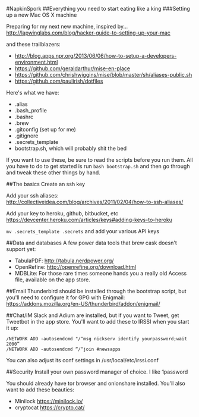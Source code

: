 #NapkinSpork
##Everything you need to start eating like a king
###Setting up a new Mac OS X machine

Preparing for my next new machine, inspired by...
http://lapwinglabs.com/blog/hacker-guide-to-setting-up-your-mac

and these trailblazers:
+ http://blog.apps.npr.org/2013/06/06/how-to-setup-a-developers-environment.html
+ https://github.com/geraldarthur/mise-en-place
+ https://github.com/chrishwiggins/mise/blob/master/sh/aliases-public.sh
+ https://github.com/paulirish/dotfiles

Here's what we have:

+ .alias
+ .bash_profile
+ .bashrc
+ .brew
+ .gitconfig (set up for me)
+ .gitignore
+ .secrets_template
+ bootstrap.sh, which will probably shit the bed


If you want to use these, be sure to read the scripts before you run them. All you have to do to get started is run ``bash bootstrap.sh`` and then go through and tweak these other things by hand.

##The basics
Create an ssh key

Add your ssh aliases: http://collectiveidea.com/blog/archives/2011/02/04/how-to-ssh-aliases/

Add your key to heroku, github, bitbucket, etc
https://devcenter.heroku.com/articles/keys#adding-keys-to-heroku

``mv .secrets_template .secrets`` and add your various API keys

##Data and databases
A few power data tools that brew cask doesn't support yet:

+ TabulaPDF: http://tabula.nerdpower.org/
+ OpenRefine: http://openrefine.org/download.html
+ MDBLite: For those rare times someone hands you a really old Access file, available on the app store.

##Email
Thunderbird should be installed through the bootstrap script, but you'll need to configure it for GPG with Enigmail: https://addons.mozilla.org/en-US/thunderbird/addon/enigmail/

##Chat/IM
Slack and Adium are installed, but if you want to Tweet, get Tweetbot in the app store.
You'll want to add these to IRSSI when you start it up:

```
/NETWORK ADD -autosendcmd "/^msg nickserv identify yourpassword;wait 2000”
/NETWORK ADD -autosendcmd “/^join #newsapps
```

You can also adjust its conf settings in /usr/local/etc/irssi.conf

##Security
Install your own password manager of choice. I like 1password

You should already have tor browser and onionshare installed. You'll also want to add these beauties:

+ Minilock https://minilock.io/
+ cryptocat https://crypto.cat/
